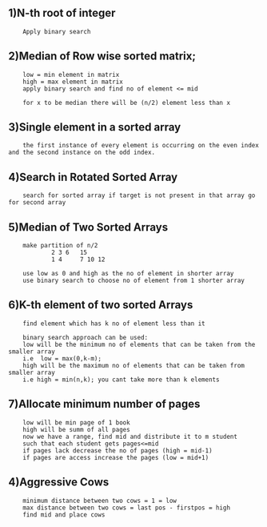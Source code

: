 ## 1)N-th root of integer
        Apply binary search

## 2)Median of Row wise sorted matrix;
        low = min element in matrix
        high = max element in matrix
        apply binary search and find no of element <= mid

        for x to be median there will be (n/2) element less than x

## 3)Single element in a sorted array
        the first instance of every element is occurring on the even index and the second instance on the odd index.

## 4)Search in Rotated Sorted Array
        search for sorted array if target is not present in that array go for second array

## 5)Median of Two Sorted Arrays
        make partition of n/2 
                2 3 6   15 
                1 4     7 10 12 
        
        use low as 0 and high as the no of element in shorter array
        use binary search to choose no of element from 1 shorter array

## 6)K-th element of two sorted Arrays
        find element which has k no of element less than it

        binary search approach can be used:
        low will be the minimum no of elements that can be taken from the smaller array 
        i.e  low = max(0,k-m);
        high will be the maximum no of elements that can be taken from smaller array
        i.e high = min(n,k); you cant take more than k elements

        

## 7)Allocate minimum number of pages
        low will be min page of 1 book 
        high will be summ of all pages
        now we have a range, find mid and distribute it to m student 
        such that each student gets pages<=mid
        if pages lack decrease the no of pages (high = mid-1)
        if pages are access increase the pages (low = mid+1)

## 4)Aggressive Cows
        minimum distance between two cows = 1 = low
        max distance between two cows = last pos - firstpos = high
        find mid and place cows
